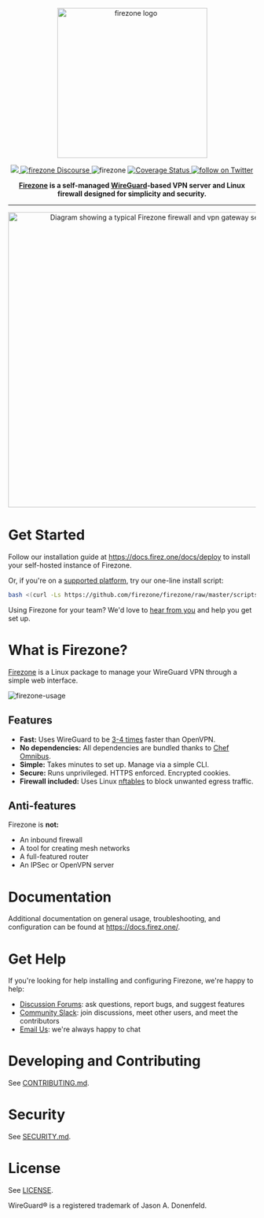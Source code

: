 <p align="center">
  <img src="https://user-images.githubusercontent.com/52545545/144147936-39f3e416-8ba0-4f24-915e-f0515f85bb64.png" alt="firezone logo" width="305"/>
</p>
<p align="center">
  <a href="https://github.com/firezone/firezone/releases">
    <img src="https://img.shields.io/github/v/release/firezone/firezone?color=%23999">
  </a>
  <a href="https://discourse.firez.one">
    <img src="https://img.shields.io/static/v1?logo=discourse&logoColor=959DA5&label=forum&labelColor=333a41&message=join&color=611f69" alt="firezone Discourse" />
  </a>
  <img src="https://img.shields.io/static/v1?logo=github&logoColor=959DA5&label=Test&labelColor=333a41&message=passing&color=3AC358" alt="firezone" />
  <a href="https://coveralls.io/github/firezone/firezone?branch=master">
    <img src="https://coveralls.io/repos/github/firezone/firezone/badge.svg?branch=master" alt="Coverage Status" />
  </a>
  <a href="https://twitter.com/intent/follow?screen_name=firezonevpn">
    <img src="https://img.shields.io/twitter/follow/firezonevpn?style=social&logo=twitter" alt="follow on Twitter">
  </a>
</p>

<p align="center">
  <strong><a href="https://www.firez.one/">Firezone</a> is a self-managed <a href="https://www.wireguard.com/">WireGuard</a>-based VPN server and Linux firewall designed for simplicity and security.</strong>
</p>

<hr>

<div align="center">
  <a href="https://www.firez.one/">
    <img alt="Diagram showing a typical Firezone firewall and vpn gateway setup" src="https://user-images.githubusercontent.com/52545545/147286088-08b0d11f-d81d-4622-8145-179071d2f0fb.png" width="600" />
  </a>
</div>

# Get Started

Follow our installation guide at https://docs.firez.one/docs/deploy to install your self-hosted instance of Firezone.

Or, if you're on a [supported platform](https://docs.firez.one/docs/deploy/supported-platforms/), try our one-line install script:

```bash
bash <(curl -Ls https://github.com/firezone/firezone/raw/master/scripts/install.sh)
```

Using Firezone for your team? We'd love to [hear from you](https://calendly.com/team-firezone/firezone-intro) and help you get set up.

# What is Firezone?

[Firezone](https://www.firez.one/) is a Linux package to manage your WireGuard VPN through a simple web interface.

![firezone-usage](https://user-images.githubusercontent.com/52545545/147392573-fe4cb936-a0a8-436f-a69b-c0a9587de58b.gif)

## Features

- **Fast:** Uses WireGuard to be [3-4 times](https://wireguard.com/performance/) faster than OpenVPN.
- **No dependencies:** All dependencies are bundled thanks to
    [Chef Omnibus](https://github.com/chef/omnibus).
- **Simple:** Takes minutes to set up. Manage via a simple CLI.
- **Secure:** Runs unprivileged. HTTPS enforced. Encrypted cookies.
- **Firewall included:** Uses Linux [nftables](https://netfilter.org) to block
    unwanted egress traffic.

## Anti-features

Firezone is **not:**

- An inbound firewall
- A tool for creating mesh networks
- A full-featured router
- An IPSec or OpenVPN server

# Documentation

Additional documentation on general usage, troubleshooting, and configuration can be found at https://docs.firez.one/.

# Get Help

If you're looking for help installing and configuring Firezone, we're happy to
help:

* [Discussion Forums](https://discourse.firez.one/): ask questions, report bugs, and suggest features
* [Community Slack](https://www.firez.one/slack): join discussions, meet other users, and meet the contributors
* [Email Us](mailto:team@firez.one): we're always happy to chat

# Developing and Contributing

See [CONTRIBUTING.md](CONTRIBUTING.md).

# Security

See [SECURITY.md](SECURITY.md).

# License

See [LICENSE](LICENSE).

WireGuard® is a registered trademark of Jason A. Donenfeld.
